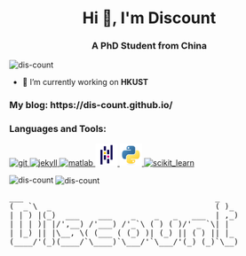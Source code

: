 <h1 align="center">Hi 👋, I'm Discount</h1>
<h3 align="center">A PhD Student from China</h3>

<p align="left"> <img src="https://komarev.com/ghpvc/?username=dis-count&label=Profile%20views&color=0e75b6&style=flat" alt="dis-count" /> </p>

- 🔭 I’m currently working on **HKUST**

<h3 align="left">My blog: https://dis-count.github.io/</h3>
<p align="left">
</p>

<h3 align="left">Languages and Tools:</h3>
<p align="left"> <a href="https://git-scm.com/" target="_blank" rel="noreferrer"> <img src="https://www.vectorlogo.zone/logos/git-scm/git-scm-icon.svg" alt="git" width="40" height="40"/> </a> <a href="https://jekyllrb.com/" target="_blank" rel="noreferrer"> <img src="https://www.vectorlogo.zone/logos/jekyllrb/jekyllrb-icon.svg" alt="jekyll" width="40" height="40"/> </a> <a href="https://www.mathworks.com/" target="_blank" rel="noreferrer"> <img src="https://upload.wikimedia.org/wikipedia/commons/2/21/Matlab_Logo.png" alt="matlab" width="40" height="40"/> </a> <a href="https://pandas.pydata.org/" target="_blank" rel="noreferrer"> <img src="https://raw.githubusercontent.com/devicons/devicon/2ae2a900d2f041da66e950e4d48052658d850630/icons/pandas/pandas-original.svg" alt="pandas" width="40" height="40"/> </a> <a href="https://www.python.org" target="_blank" rel="noreferrer"> <img src="https://raw.githubusercontent.com/devicons/devicon/master/icons/python/python-original.svg" alt="python" width="40" height="40"/> </a> <a href="https://scikit-learn.org/" target="_blank" rel="noreferrer"> <img src="https://upload.wikimedia.org/wikipedia/commons/0/05/Scikit_learn_logo_small.svg" alt="scikit_learn" width="40" height="40"/> </a> </p>

<p><img align="left" src="https://github-readme-stats.vercel.app/api/top-langs?username=dis-count&show_icons=true&locale=en&layout=compact" alt="dis-count" /></p>

<p>&nbsp;<img align="center" src="https://github-readme-stats.vercel.app/api?username=dis-count&show_icons=true&locale=en" alt="dis-count" /></p>

<pre>
___                                         _
(  _`\  _                                   ( )_
| | ) |(_)  ___    ___    _    _   _   ___  | ,_)
| | | )| |/',__) /'___) /'_`\ ( ) ( )/' _ `\| |
| |_) || |\__, \( (___ ( (_) )| (_) || ( ) || |_
(____/'(_)(____/`\____)`\___/'`\___/'(_) (_)`\__)

</pre>
